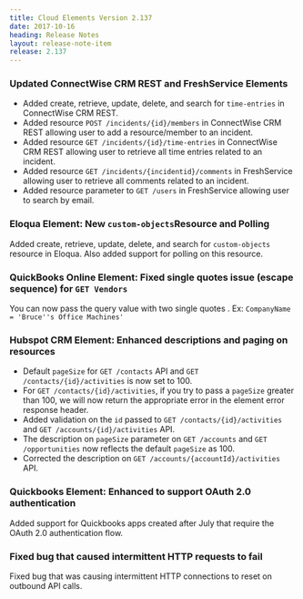 ```yaml
---
title: Cloud Elements Version 2.137
date: 2017-10-16
heading: Release Notes
layout: release-note-item
release: 2.137
---
```


### Updated ConnectWise CRM REST and FreshService Elements

* Added create, retrieve, update, delete, and search for `time-entries` in ConnectWise CRM REST.
* Added resource `POST /incidents/{id}/members` in ConnectWise CRM REST allowing user to add a resource/member to an incident.
* Added resource `GET /incidents/{id}/time-entries` in ConnectWise CRM REST allowing user to retrieve all time entries related to an incident.
* Added resource `GET /incidents/{incidentid}/comments` in FreshService allowing user to retrieve all comments related to an incident.
* Added resource parameter to `GET /users` in FreshService allowing user to search by email.


### Eloqua Element: New `custom-objects`Resource and Polling

Added create, retrieve, update, delete, and search for `custom-objects` resource in Eloqua.
Also added support for polling on this resource.

### QuickBooks Online Element: Fixed single quotes issue (escape sequence) for  `GET Vendors`

You can now pass the query value with two single quotes .
Ex: `CompanyName = 'Bruce''s Office Machines'`

### Hubspot CRM Element: Enhanced descriptions and paging on  resources

* Default `pageSize` for `GET /contacts` API and `GET /contacts/{id}/activities` is now set to 100.
* For `GET /contacts/{id}/activities`, if you try to pass a `pageSize` greater than 100, we will now return the appropriate error in the element error response header.
* Added validation on the `id` passed to `GET /contacts/{id}/activities` and `GET /accounts/{id}/activities` API.
* The description on `pageSize` parameter on `GET /accounts` and `GET /opportunities` now reflects the default `pageSize` as 100.
* Corrected the description on `GET /accounts/{accountId}/activities` API.

### Quickbooks Element: Enhanced to support OAuth 2.0 authentication

Added support for Quickbooks apps created after July that require the OAuth 2.0 authentication flow.

### Fixed bug that caused intermittent HTTP requests to fail

Fixed bug that was causing intermittent HTTP connections to reset on outbound API calls.
